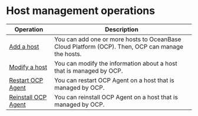 Host management operations
===============================================




|                             Operation                              |                                                                                                     Description                                                                                                      |
|--------------------------------------------------------------------|----------------------------------------------------------------------------------------------------------------------------------------------------------------------------------------------------------------------|
| [Add a host](../6.management-host/2.add-host.md)          | You can add one or more hosts to OceanBase Cloud Platform (OCP). Then, OCP can manage the hosts.                                                                                                                     |
| [Modify a host](../6.management-host/3.modify-host.md)       | You can modify the information about a host that is managed by OCP.                                                                                                                                                  |
| [Restart OCP Agent](../6.management-host/4.restart-the-ocp-agent.md)   | You can restart OCP Agent on a host that is managed by OCP.                                                                                                                                                          |
| [Reinstall OCP Agent](../6.management-host/6.reinstall-ocp-agent.md) | You can reinstall OCP Agent on a host that is managed by OCP.                                                                                                                                                        |

